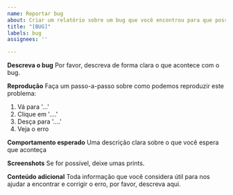 ```yaml
---
name: Reportar bug
about: Criar um relatório sobre um bug que você encontrou para que possa ser corrigido
title: "[BUG]"
labels: bug
assignees: ''

---
```


**Descreva o bug**
Por favor, descreva de forma clara o que acontece com o bug.

**Reprodução**
Faça um passo-a-passo sobre como podemos reproduzir este problema:
1. Vá para '...'
2. Clique em '....'
3. Desça para '....'
4. Veja o erro

**Comportamento esperado**
Uma descrição clara sobre o que você espera que aconteça

**Screenshots**
Se for possível, deixe umas prints.

**Conteúdo adicional**
Toda informação que você considera útil para nos ajudar a encontrar e corrigir o erro, por favor, descreva aqui.
